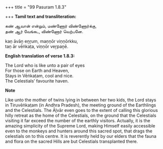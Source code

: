 +++
title = "99 Pasuram 1.8.3"

+++
**Tamil text and transliteration:**

கண் ஆவான் என்றும், மண்ணோர் விண்ணோர்க்கு,  
தண் ஆர் வேங்கட, விண்ணோர் வெற்பனே.

kaṇ āvāṉ eṉṟum, maṇṇōr viṇṇōrkku,  
taṇ ār vēṅkaṭa, viṇṇōr veṟpaṉē.

**English translation of verse 1.8.3:**

The Lord who is like unto a pair of eyes  
For those on Earth and Heaven,  
Stays in Vēṅkaṭam, cool and nice.  
The Celestials’ favourite haven.

**Note**

Like unto the mother of twins lying in between her two kids, the Lord stays in Tiruvēṅkaṭam (in Andhra Pradesh), the meeting ground of the Earthlings and the Celestials. The Āḻvār even goes to the extent of calling this glorious hilly retreat as the home of the Celestials, on the ground that the Celestials visiting it far exceed the number of the earthly visitors. Actually, it is the amazing simplicity of the Supreme Lord, making Himself easily accessible even to the monkeys and hunters around this sacred spot, that drags the celestials on to this centre. It is reverently held by our elders that the fauna and flora on the sacred Hills are but Celestials transplanted there.


